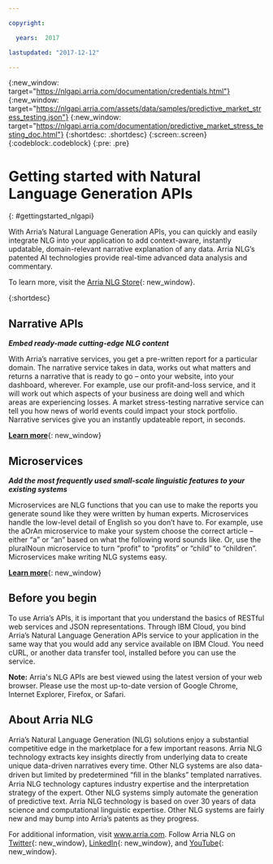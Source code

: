 ```yaml
---

copyright:

  years:  2017

lastupdated: "2017-12-12"

---
```


{:new_window: target="https://nlgapi.arria.com/documentation/credentials.html"}
{:new_window: target="https://nlgapi.arria.com/assets/data/samples/predictive_market_stress_testing.json"}
{:new_window: target="https://nlgapi.arria.com/documentation/predictive_market_stress_testing_doc.html"}
{:shortdesc: .shortdesc}
{:screen:.screen}
{:codeblock:.codeblock}
{:pre: .pre}

<!-- This template is for getting started with a Bluemix service. It is a task template intended to document productive use of the service. It is not intended for discovery and conceptual information.  -->

<!-- The name of this file should remain index.md.
Please delete out content examples and coding that you are not using for your service. -->

# Getting started with Natural Language Generation APIs
{: #gettingstarted_nlgapi}
<!-- Provide an appropriate ID above -->

<!-- Short description: REQUIRED
The short description section should include one to two sentences describing why a developer would want to use your service in an app. This should be conversational style. For search engine optimization, include the service long name and "Bluemix". Keep the {: shortdesc} after the first paragraph so that the framework renders it properly.

Examples: -->


With Arria’s Natural Language Generation APIs, you can quickly and easily integrate NLG into your application to add context-aware, instantly updatable, domain-relevant narrative explanation of any data. Arria NLG’s patented AI technologies provide real-time advanced data analysis and commentary.

To learn more, visit the [Arria NLG Store](https://nlgapi.arria.com/){: new_window}.

{:shortdesc}

## Narrative APIs
**_Embed ready-made cutting-edge NLG content_**

With Arria’s narrative services, you get a pre-written report for a particular domain. The narrative service takes in data, works out what matters and returns a narrative that is ready to go – onto your website, into your dashboard, wherever. For example, use our profit-and-loss service, and it will work out which aspects of your business are doing well and which areas are experiencing losses. A market stress-testing narrative service can tell you how news of world events could impact your stock portfolio. Narrative services give you an instantly updateable report, in seconds.

[**Learn more**](https://nlgapi.arria.com/){: new_window}

## Microservices
**_Add the most frequently used small-scale linguistic features to your existing systems_**

Microservices are NLG functions that you can use to make the reports you generate sound like they were written by human experts. Microservices handle the low-level detail of English so you don’t have to. For example, use the aOrAn microservice to make your system choose the correct article – either “a” or “an” based on what the following word sounds like. Or, use the pluralNoun microservice to turn “profit” to “profits” or “child” to “children”. Microservices make writing NLG systems easy.

[**Learn more**](https://nlgapi.arria.com/){: new_window}


<!-- If overview content is required, do not include it here. Put it in a separate "## About" section below the task section. -->

## Before you begin
To use Arria’s APIs, it is important that you understand the basics of RESTful web services and JSON representations. Through IBM Cloud, you bind Arria’s Natural Language Generation APIs service to your application in the same way that you would add any service available on IBM Cloud.
You need cURL, or another data transfer tool, installed before you can use the service.

**Note:** Arria's NLG APIs are best viewed using the latest version of your web browser. Please use the most up-to-date version of Google Chrome, Internet Explorer, Firefox, or Safari.

<!-- Task section: REQUIRED
The task section includes steps to integrate the service into the app.  
- With task-based, technical information, reduce the conversational style in favor of succinct and direct instructions.
- DO include the basic, most-common-use scenario steps to use the service or integrate it into the app. 
- DO NOT include steps to add the service from the Bluemix catalog; we assume that the user already took steps in the UI to add the service. 
- DO include code snippets in all languages that can be copied, as well as VCAP service info.  
- For additional tasks like configuring, managing, etc., add a task section (## Gerund_task_title) below the task section or "About" section if used. Use a task title such as "Configuring x", "Administering y", "Managing z". -->

<!-- You can include an optional prerequisites paragraph for any prerequisites to be met before integrating the service. For example: -->

## About Arria NLG
Arria’s Natural Language Generation (NLG) solutions enjoy a substantial competitive edge in the marketplace for a few important reasons. Arria NLG technology extracts key insights directly from underlying data to create unique data-driven narratives every time. Other NLG systems are also data-driven but limited by predetermined “ﬁll in the blanks” templated narratives. 
Arria NLG technology captures industry expertise and the interpretation strategy of the expert. Other NLG systems simply automate the generation of predictive text. 
Arria NLG technology is based on over 30 years of data science and computational linguistic expertise. Other NLG systems are fairly new and may bump into Arria’s patents as they progress.

For additional information, visit www.arria.com. Follow Arria NLG on [Twitter](https://twitter.com/ArriaNLG){: new_window}, [LinkedIn](https://www.linkedin.com/company/arria-nlg/){: new_window}, and [YouTube](https://www.youtube.com/user/ARRIAnlg){: new_window}.


<!-- Use ordered list markup for the step section. For code examples: 
- use three backticks ahead of and after the example (```)
- For copyable code snippet, multi-line, include {: codeblock} following the last set of backticks. A copy button will display in framework in output.
- For copyable command, single line, include {: pre} following the last set of backticks. When displayed, it will show "$" at the beginning of the command example and a copy button, but the copy button will include just the command example.
- For non-copyable output snippet, include {: screen} following the last set of backticks.
 -->


